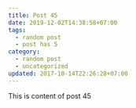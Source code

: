 ```yaml
---
title: Post 45
date: 2019-12-02T14:38:58+07:00
tags:
  - random post
  - post has 5
category:
  - random post
  - uncategorized
updated: 2017-10-14T22:26:28+07:00
---
```

This is content of post 45